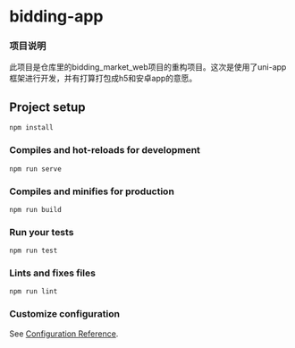 # bidding-app

### 项目说明
此项目是仓库里的bidding_market_web项目的重构项目。这次是使用了uni-app框架进行开发，并有打算打包成h5和安卓app的意愿。

## Project setup
```
npm install
```

### Compiles and hot-reloads for development
```
npm run serve
```

### Compiles and minifies for production
```
npm run build
```

### Run your tests
```
npm run test
```

### Lints and fixes files
```
npm run lint
```

### Customize configuration
See [Configuration Reference](https://cli.vuejs.org/config/).
